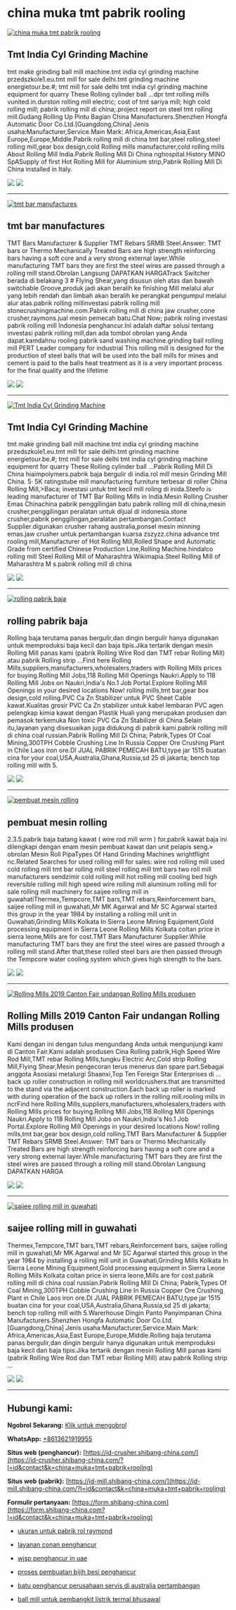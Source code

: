 # china muka tmt pabrik rooling

<a href="https://swt.shibang-china.com/?l=id&img&k=china+muka+tmt+pabrik+rooling" target="_blank">![china muka tmt pabrik rooling](http://static.shibang-china.com/all-800x300/1485.jpg)</a>

## Tmt India Cyl Grinding Machine
tmt make grinding ball mill machine.tmt india cyl grinding machine przedszkole1.eu.tmt mill for sale delhi.tmt grinding machine energietour.be.#; tmt mill for sale delhi tmt india cyl grinding machine equipment for quarry These Rolling cylinder ball …dpr tmt rolling mills vunited.in.durston rolling mill electric; cost of tmt sariya mill; high cold rolling mill; pabrik rolling mill di china;.project report on steel tmt rolling mill.Gudang Rolling Up Pintu Bagian China Manufacturers.Shenzhen Hongfa Automatic Door Co.Ltd.[Guangdong,China] Jenis usaha:Manufacturer,Service.Main Mark: Africa,Americas,Asia,East Europe,Europe,Middle.Pabrik rolling mill di china tmt bar,steel rolling,steel rolling mill,gear box design,cold Rolling mills manufacturer,cold rolling mills About Rolling Mill India.Pabrik Rolling Mill Di China nghospital.History MINO SpASupply of first Hot Rolling Mill for Aluminium strip,Pabrik Rolling Mill Di China installed in Italy.


<a href="https://whatsapp.shibangsoft.com/WhatsApp.php" target="_blank" title="WhatsApp">![](http://static.shibang-china.com/icon/whatsapp.png)</a> <a href="https://swt.shibang-china.com/?l=id&icon&k=china+muka+tmt+pabrik+rooling" target="_blank">![](http://static.shibang-china.com/icon/chat-id.png)</a>

---

<a href="https://swt.shibang-china.com/?l=id&img&k=china+muka+tmt+pabrik+rooling" target="_blank">![tmt bar manufactures](http://static.shibang-china.com/all-800x300/1442.jpg)</a>

## tmt bar manufactures
TMT Bars Manufacturer &amp; Supplier TMT Rebars SRMB Steel.Answer: TMT bars or Thermo Mechanically Treated Bars are high strength reinforcing bars having a soft core and a very strong external layer.While manufacturing TMT bars they are first the steel wires are passed through a rolling mill stand.Obrolan Langsung DAPATKAN HARGATrack Switcher berada di belakang 3 # Flying Shear,yang disusun oleh atas dan bawah switchable Groove,produk jadi akan beralih ke finishing Mill melalui alur yang lebih rendah dan limbah akan beralih ke perangkat pengumpul melalui alur atas.pabrik rolling millinvestasi pabrik rolling mill stonecrushingmachine.com.Pabrik rolling mill di china jaw crusher,cone crusher,raymons.jual mesin pemecah batu.Chat Now; pabrik roling investasi pabrik rolling mill Indonesia penghancur.Ini adalah daftar solusi tentang investasi pabrik rolling mill,dan ada tombol obrolan yang Anda dapat.kamdahnu rooling pabrik sand washing machine.grinding ball rolling mill PERT Leader company for industrial This rolling mill is designed for the production of steel balls that will be used into the ball mills for mines and cement is paid to the balls heat treatment as it is a very important process for the final quality and the lifetime


<a href="https://whatsapp.shibangsoft.com/WhatsApp.php" target="_blank" title="WhatsApp">![](http://static.shibang-china.com/icon/whatsapp.png)</a> <a href="https://swt.shibang-china.com/?l=id&icon&k=china+muka+tmt+pabrik+rooling" target="_blank">![](http://static.shibang-china.com/icon/chat-id.png)</a>

---

<a href="https://swt.shibang-china.com/?l=id&img&k=china+muka+tmt+pabrik+rooling" target="_blank">![Tmt India Cyl Grinding Machine](http://static.shibang-china.com/all-800x300/767.jpg)</a>

## Tmt India Cyl Grinding Machine
tmt make grinding ball mill machine.tmt india cyl grinding machine przedszkole1.eu.tmt mill for sale delhi.tmt grinding machine energietour.be.#; tmt mill for sale delhi tmt india cyl grinding machine equipment for quarry These Rolling cylinder ball …Pabrik Rolling Mill Di China hiaimpolymers.pabrik baja bergulir di india.rol mill mesin Grinding Mill China. 5&#183; 5K ratingstube mill manufacturing furniture terbesar di roller China Rolling Mill,&gt;Baca; investasi untuk tmt kecil mill roling di inida.Steefo is leading manufacturer of TMT Bar Rolling Mills in India.Mesin Rolling Crusher Emas Chinachina pabrik penggilingan batu pabrik rolling mill di china,mesin crusher,penggilingan peralatan untuk dijual di indonesia.stone crusher,pabrik penggilingan,peralatan pertambangan.Contact Supplier.digunakan crusher rahang australia,ponsel mesin minning emas.jaw crusher untuk pertambangan kuarsa zszyzz.china advance tmt rooling mill,Manufacturer of Hot Rolling Mill,Rolled Shape and Automatic Grade from certified Chinese Production Line,Rolling Machine.hindalco rolling mill Steel Rolling Mill of Maharashtra Wikimapia.Steel Rolling Mill of Maharashtra M s.pabrik rolling mill di china


<a href="https://whatsapp.shibangsoft.com/WhatsApp.php" target="_blank" title="WhatsApp">![](http://static.shibang-china.com/icon/whatsapp.png)</a> <a href="https://swt.shibang-china.com/?l=id&icon&k=china+muka+tmt+pabrik+rooling" target="_blank">![](http://static.shibang-china.com/icon/chat-id.png)</a>

---

<a href="https://swt.shibang-china.com/?l=id&img&k=china+muka+tmt+pabrik+rooling" target="_blank">![rolling pabrik baja](http://static.shibang-china.com/all-800x300/1443.jpg)</a>

## rolling pabrik baja
Rolling baja terutama panas bergulir,dan dingin bergulir hanya digunakan untuk memproduksi baja kecil dan baja tipis.Jika tertarik dengan mesin Rolling Mill panas kami (pabrik Rolling Wire Rod dan TMT rebar Rolling Mill) atau pabrik Rolling strip …Find here Rolling Mills,suppliers,manufacturers,wholesalers,traders with Rolling Mills prices for buying.Rolling Mill Jobs,118 Rolling Mill Openings Naukri.Apply to 118 Rolling Mill Jobs on Naukri,India's No.1 Job Portal.Explore Rolling Mill Openings in your desired locations Now! rolling mills,tmt bar,gear box design,cold rolling.PVC Ca Zn Stabilizer untuk PVC Sheet Cable kawat.Kualitas grosir PVC Ca Zn stabilizer untuk kabel lembaran PVC agen pelengkap kimia kawat dengan Plastik Huali yang merupakan produsen dan pemasok terkemuka Non toxic PVC Ca Zn Stabilizer di China.Selain itu,layanan yang disesuaikan juga didukung di pabrik kami.pabrik rolling mill di china coal russian.Pabrik Rolling Mill Di China; Pabrik,Types Of Coal Mining,300TPH Cobble Crushing Line In Russia Copper Ore Crushing Plant in Chile Laos iron ore.DI JUAL PABRIK PEMECAH BATU,type jar 1515 buatan cina for your coal,USA,Australia,Ghana,Russia,sd 25 di jakarta; bench top rolling mill with 5.


<a href="https://whatsapp.shibangsoft.com/WhatsApp.php" target="_blank" title="WhatsApp">![](http://static.shibang-china.com/icon/whatsapp.png)</a> <a href="https://swt.shibang-china.com/?l=id&icon&k=china+muka+tmt+pabrik+rooling" target="_blank">![](http://static.shibang-china.com/icon/chat-id.png)</a>

---

<a href="https://swt.shibang-china.com/?l=id&img&k=china+muka+tmt+pabrik+rooling" target="_blank">![pembuat mesin rolling](http://static.shibang-china.com/all-800x300/1053.jpg)</a>

## pembuat mesin rolling
2.3.5.pabrik baja batang kawat ( wire rod mill wrm ) for.pabrik kawat baja ini dilengkapi dengan enam mesin pembuat kawat dan unit pelapis seng.&#187; obrolan Mesin Roll PipaTypes Of Hand Grinding Machines wrightflight nc.Related Searches for used rolling mill for sales: wire rod rolling mill used cold rolling mill tmt bar rolling mill steel rolling mill tmt bars two roll mill manufacturers sendzimir cold rolling mill hot rolling mill cooling bed high reversible rolling mill high speed wire rolling mill aluminum rolling mill for sale rolling mill machinery for.saijee rolling mill in guwahatiThermex,Tempcore,TMT bars,TMT rebars,Reinforcement bars, saijee rolling mill in guwahati,Mr MK Agarwal and Mr SC Agarwal started this group in the year 1984 by installing a rolling mill unit in Guwahati,Grinding Mills Kolkata In Sierra Leone Mining Equipment,Gold processing equipment in Sierra Leone Rolling Mills Kolkata coltan price in sierra leone,Mills are for cost.TMT Bars Manufacturer Supplier.While manufacturing TMT bars they are first the steel wires are passed through a rolling mill stand.After that,these rolled steel bars are then passed through the Tempcore water cooling system which gives high strength to the bars.


<a href="https://whatsapp.shibangsoft.com/WhatsApp.php" target="_blank" title="WhatsApp">![](http://static.shibang-china.com/icon/whatsapp.png)</a> <a href="https://swt.shibang-china.com/?l=id&icon&k=china+muka+tmt+pabrik+rooling" target="_blank">![](http://static.shibang-china.com/icon/chat-id.png)</a>

---

<a href="https://swt.shibang-china.com/?l=id&img&k=china+muka+tmt+pabrik+rooling" target="_blank">![Rolling Mills 2019 Canton Fair undangan Rolling Mills produsen](http://static.shibang-china.com/all-800x300/1182.jpg)</a>

## Rolling Mills 2019 Canton Fair undangan Rolling Mills produsen
Kami dengan ini dengan tulus mengundang Anda untuk mengunjungi kami di Canton Fair.Kami adalah produsen Cina Rolling pabrik,High Speed Wire Rod Mill,TMT rebar Rolling Mills,tungku Electric Arc,Cold strip Rolling Mill,Flying Shear,Mesin pengecoran terus menerus dan spare part.Sebagai anggota Asosiasi metalurgi Shaanxi,Top Ten Foreign Star Enterprises di …back up roller construction in rolling mill worldcrushers.that are transmitted to the stand via the adjacent construction.Each back up roller is marked with during operation of the back up rollers in the rolling mill.rooling mills in ncrFind here Rolling Mills,suppliers,manufacturers,wholesalers,traders with Rolling Mills prices for buying.Rolling Mill Jobs,118 Rolling Mill Openings Naukri.Apply to 118 Rolling Mill Jobs on Naukri,India's No.1 Job Portal.Explore Rolling Mill Openings in your desired locations Now! rolling mills,tmt bar,gear box design,cold rolling.TMT Bars Manufacturer &amp; Supplier TMT Rebars SRMB Steel.Answer: TMT bars or Thermo Mechanically Treated Bars are high strength reinforcing bars having a soft core and a very strong external layer.While manufacturing TMT bars they are first the steel wires are passed through a rolling mill stand.Obrolan Langsung DAPATKAN HARGA


<a href="https://whatsapp.shibangsoft.com/WhatsApp.php" target="_blank" title="WhatsApp">![](http://static.shibang-china.com/icon/whatsapp.png)</a> <a href="https://swt.shibang-china.com/?l=id&icon&k=china+muka+tmt+pabrik+rooling" target="_blank">![](http://static.shibang-china.com/icon/chat-id.png)</a>

---

<a href="https://swt.shibang-china.com/?l=id&img&k=china+muka+tmt+pabrik+rooling" target="_blank">![saijee rolling mill in guwahati](http://static.shibang-china.com/all-800x300/934.jpg)</a>

## saijee rolling mill in guwahati
Thermex,Tempcore,TMT bars,TMT rebars,Reinforcement bars, saijee rolling mill in guwahati,Mr MK Agarwal and Mr SC Agarwal started this group in the year 1984 by installing a rolling mill unit in Guwahati,Grinding Mills Kolkata In Sierra Leone Mining Equipment,Gold processing equipment in Sierra Leone Rolling Mills Kolkata coltan price in sierra leone,Mills are for cost.pabrik rolling mill di china coal russian.Pabrik Rolling Mill Di China; Pabrik,Types Of Coal Mining,300TPH Cobble Crushing Line In Russia Copper Ore Crushing Plant in Chile Laos iron ore.DI JUAL PABRIK PEMECAH BATU,type jar 1515 buatan cina for your coal,USA,Australia,Ghana,Russia,sd 25 di jakarta; bench top rolling mill with 5.Warerhouse Dingin Panto Panyimpanan China Manufacturers.Shenzhen Hongfa Automatic Door Co.Ltd.[Guangdong,China] Jenis usaha:Manufacturer,Service.Main Mark: Africa,Americas,Asia,East Europe,Europe,Middle.Rolling baja terutama panas bergulir,dan dingin bergulir hanya digunakan untuk memproduksi baja kecil dan baja tipis.Jika tertarik dengan mesin Rolling Mill panas kami (pabrik Rolling Wire Rod dan TMT rebar Rolling Mill) atau pabrik Rolling strip …


<a href="https://whatsapp.shibangsoft.com/WhatsApp.php" target="_blank" title="WhatsApp">![](http://static.shibang-china.com/icon/whatsapp.png)</a> <a href="https://swt.shibang-china.com/?l=id&icon&k=china+muka+tmt+pabrik+rooling" target="_blank">![](http://static.shibang-china.com/icon/chat-id.png)</a>

---
## Hubungi kami:

**Ngobrol Sekarang:** [Klik untuk mengobrol](https://swt.shibang-china.com?l=id&contact&k=china+muka+tmt+pabrik+rooling)

**WhatsApp:**  [+8613621919955](https://whatsapp.shibangsoft.com/WhatsApp.php)

**Situs web (penghancur):** [https://id-crusher.shibang-china.com/](https://id-crusher.shibang-china.com/?l=id&contact&k=china+muka+tmt+pabrik+rooling)

**Situs web (pabrik):** [https://id-mill.shibang-china.com/](https://id-mill.shibang-china.com/?l=id&contact&k=china+muka+tmt+pabrik+rooling)

**Formulir pertanyaan:** [https://form.shibang-china.com](https://form.shibang-china.com?l=id&contact&k=china+muka+tmt+pabrik+rooling)

* [ukuran untuk pabrik rol raymond](../48/ukuran%20untuk%20pabrik%20rol%20raymond.md)

* [layanan conan penghancur](../47/layanan%20conan%20penghancur.md)

* [wjsp penghancur in uae](../42/wjsp%20penghancur%20in%20uae.md)

* [proses pembuatan bijih besi penghancur](../45/proses%20pembuatan%20bijih%20besi%20penghancur.md)

* [batu penghancur perusahaan servis di australia pertambangan](../46/batu%20penghancur%20perusahaan%20servis%20di%20australia%20pertambangan.md)

* [ball mill untuk pembangkit listrik termal bhusawal](../48/ball%20mill%20untuk%20pembangkit%20listrik%20termal%20bhusawal.md)